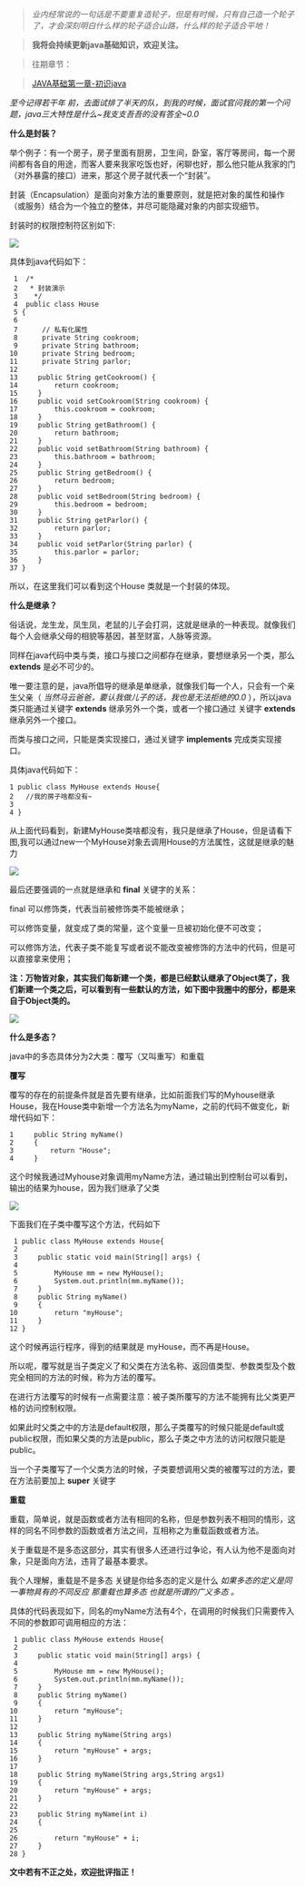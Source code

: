 > _业内经常说的一句话是不要重复造轮子，但是有时候，只有自己造一个轮子了，才会深刻明白什么样的轮子适合山路，什么样的轮子适合平地！_

>

> __我将会持续更新java基础知识，欢迎关注。__

> 往期章节：

>

> [JAVA基础第一章-初识java](https://www.cnblogs.com/JJJ1990/p/10095399.html)

_至今记得若干年 前，去面试排了半天的队，到我的时候，面试官问我的第一个问题，java三大特性是什么~我支支吾吾的没有答全~0.0_

**什么是封装？**

举个例子：有一个房子，房子里面有厨房，卫生间，卧室，客厅等房间，每一个房间都有各自的用途，而客人要来我家吃饭也好，闲聊也好，那么他只能从我家的门（对外暴露的接口）进来，那这个房子就代表一个“封装”。

封装（Encapsulation）是面向对象方法的重要原则，就是把对象的属性和操作（或服务）结合为一个独立的整体，并尽可能隐藏对象的内部实现细节。

封装时的权限控制符区别如下:

![](../md/img/JJJ1990/707473-20160507212415031-1320951589.jpg)

具体到java代码如下：

    
    
     1  /*
     2   * 封装演示
     3    */
     4  public class House 
     5 {
     6     
     7      // 私有化属性
     8      private String cookroom;
     9      private String bathroom;
    10      private String bedroom;
    11      private String parlor;
    12      
    13     public String getCookroom() {
    14         return cookroom;
    15     }
    16     public void setCookroom(String cookroom) {
    17         this.cookroom = cookroom;
    18     }
    19     public String getBathroom() {
    20         return bathroom;
    21     }
    22     public void setBathroom(String bathroom) {
    23         this.bathroom = bathroom;
    24     }
    25     public String getBedroom() {
    26         return bedroom;
    27     }
    28     public void setBedroom(String bedroom) {
    29         this.bedroom = bedroom;
    30     }
    31     public String getParlor() {
    32         return parlor;
    33     }
    34     public void setParlor(String parlor) {
    35         this.parlor = parlor;
    36     }
    37 }

所以，在这里我们可以看到这个House 类就是一个封装的体现。

**什么是继承？**

俗话说，龙生龙，凤生凤，老鼠的儿子会打洞，这就是继承的一种表现。就像我们每个人会继承父母的相貌等基因，甚至财富，人脉等资源。

同样在java代码中类与类，接口与接口之间都存在继承，要想继承另一个类，那么 **extends** 是必不可少的。

唯一要注意的是，java所倡导的继承是单继承，就像我们每一个人，只会有一个亲生父亲（ _当然马云爸爸，要认我做儿子的话，我也是无法拒绝的0.0_
），所以java类只能通过关键字 **extends** 继承另外一个类，或者一个接口通过 关键字 **extends** 继承另外一个接口。

而类与接口之间，只能是类实现接口，通过关键字 **implements** 完成类实现接口。

具体java代码如下：

    
    
    1 public class MyHouse extends House{
    2   //我的房子啥都没有~
    3     
    4 }

从上面代码看到，新建MyHouse类啥都没有，我只是继承了House，但是请看下图,我可以通过new一个MyHouse对象去调用House的方法属性，这就是继承的魅力

![](../md/img/JJJ1990/1063420-20181210120508622-300556172.png)

最后还要强调的一点就是继承和 **final** 关键字的关系：

final 可以修饰类，代表当前被修饰类不能被继承；

可以修饰变量，就变成了类的常量，这个变量一旦被初始化便不可改变；

可以修饰方法，代表子类不能复写或者说不能改变被修饰的方法中的代码，但是可以直接拿来使用；

**注：万物皆对象，其实我们每新建一个类，都是已经默认继承了Object类了，我们新建一个类之后，可以看到有一些默认的方法，如下图中我圈中的部分，都是来自于Object类的。**

![](../md/img/JJJ1990/1063420-20181210115621486-1588122521.png)

**什么是多态？**

java中的多态具体分为2大类：覆写（又叫重写）和重载

**覆写**

覆写的存在的前提条件就是首先要有继承，比如前面我们写的Myhouse继承House，我在House类中新增一个方法名为myName，之前的代码不做变化，新增代码如下：

    
    
    1     public String myName()
    2     {
    3         return "House";
    4     }

这个时候我通过Myhouse对象调用myName方法，通过输出到控制台可以看到，输出的结果为house，因为我们继承了父类

![](../md/img/JJJ1990/1063420-20181210141736548-1201170968.png)

下面我们在子类中覆写这个方法，代码如下

    
    
     1 public class MyHouse extends House{
     2 
     3     public static void main(String[] args) {
     4         
     5         MyHouse mm = new MyHouse();
     6         System.out.println(mm.myName());
     7     }
     8     public String myName()
     9     {
    10         return "myHouse";
    11     }
    12 }

这个时候再运行程序，得到的结果就是 myHouse，而不再是House。

所以呢，覆写就是当子类定义了和父类在方法名称、返回值类型、参数类型及个数完全相同的方法的时候，称为方法的覆写。

在进行方法覆写的时候有一点需要注意：被子类所覆写的方法不能拥有比父类更严格的访问控制权限。

如果此时父类之中的方法是default权限，那么子类覆写的时候只能是default或public权限，而如果父类的方法是public，那么子类之中方法的访问权限只能是public。

当一个子类覆写了一个父类方法的时候，子类要想调用父类的被覆写过的方法，要在方法前要加上 **super** 关键字

**重载**

重载，简单说，就是函数或者方法有相同的名称，但是参数列表不相同的情形，这样的同名不同参数的函数或者方法之间，互相称之为重载函数或者方法。

关于重载是不是多态这部分，其实有很多人还进行过争论，有人认为他不是面向对象，只是面向方法，违背了最基本要求。

我个人理解，重载是不是多态 关键是你给多态的定义是什么 _如果多态的定义是同一事物具有的不同反应 那重载也算多态 也就是所谓的广义多态 。_

具体的代码表现如下，同名的myName方法有4个，在调用的时候我们只需要传入不同的参数即可调用相应的方法：

    
    
     1 public class MyHouse extends House{
     2 
     3     public static void main(String[] args) {
     4         
     5         MyHouse mm = new MyHouse();
     6         System.out.println(mm.myName());
     7     }
     8     public String myName()
     9     {
    10         return "myHouse";
    11     }
    12     
    13     public String myName(String args)
    14     {
    15         return "myHouse" + args;
    16     }
    17     
    18     public String myName(String args,String args1)
    19     {
    20         return "myHouse" + args;
    21     }
    22     
    23     public String myName(int i)
    24     {
    25         
    26         return "myHouse" + i;
    27     }
    28 }

**文中若有不正之处，欢迎批评指正！**

